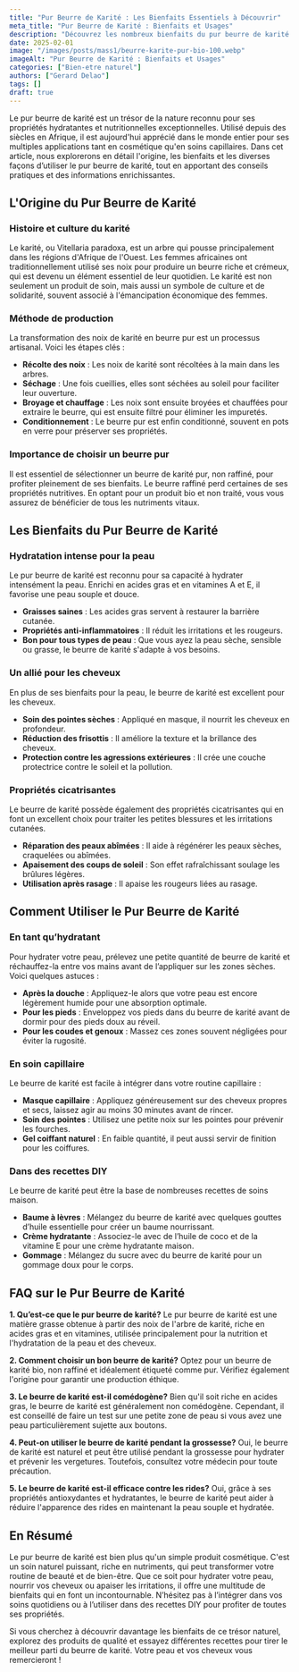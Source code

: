 ```yaml
---
title: "Pur Beurre de Karité : Les Bienfaits Essentiels à Découvrir"
meta_title: "Pur Beurre de Karité : Bienfaits et Usages"
description: "Découvrez les nombreux bienfaits du pur beurre de karité et comment l’utiliser pour votre peau et vos cheveux."
date: 2025-02-01
image: "/images/posts/mass1/beurre-karite-pur-bio-100.webp"
imageAlt: "Pur Beurre de Karité : Bienfaits et Usages"
categories: ["Bien-etre naturel"]
authors: ["Gerard Delao"]
tags: []
draft: true
---
```


Le pur beurre de karité est un trésor de la nature reconnu pour ses propriétés hydratantes et nutritionnelles exceptionnelles. Utilisé depuis des siècles en Afrique, il est aujourd'hui apprécié dans le monde entier pour ses multiples applications tant en cosmétique qu'en soins capillaires. Dans cet article, nous explorerons en détail l'origine, les bienfaits et les diverses façons d’utiliser le pur beurre de karité, tout en apportant des conseils pratiques et des informations enrichissantes.

## L'Origine du Pur Beurre de Karité

### Histoire et culture du karité
Le karité, ou Vitellaria paradoxa, est un arbre qui pousse principalement dans les régions d'Afrique de l'Ouest. Les femmes africaines ont traditionnellement utilisé ses noix pour produire un beurre riche et crémeux, qui est devenu un élément essentiel de leur quotidien. Le karité est non seulement un produit de soin, mais aussi un symbole de culture et de solidarité, souvent associé à l'émancipation économique des femmes.

### Méthode de production
La transformation des noix de karité en beurre pur est un processus artisanal. Voici les étapes clés :
- **Récolte des noix** : Les noix de karité sont récoltées à la main dans les arbres. 
- **Séchage** : Une fois cueillies, elles sont séchées au soleil pour faciliter leur ouverture.
- **Broyage et chauffage** : Les noix sont ensuite broyées et chauffées pour extraire le beurre, qui est ensuite filtré pour éliminer les impuretés.
- **Conditionnement** : Le beurre pur est enfin conditionné, souvent en pots en verre pour préserver ses propriétés.

### Importance de choisir un beurre pur
Il est essentiel de sélectionner un beurre de karité pur, non raffiné, pour profiter pleinement de ses bienfaits. Le beurre raffiné perd certaines de ses propriétés nutritives. En optant pour un produit bio et non traité, vous vous assurez de bénéficier de tous les nutriments vitaux.

## Les Bienfaits du Pur Beurre de Karité

### Hydratation intense pour la peau
Le pur beurre de karité est reconnu pour sa capacité à hydrater intensément la peau. Enrichi en acides gras et en vitamines A et E, il favorise une peau souple et douce.
- **Graisses saines** : Les acides gras servent à restaurer la barrière cutanée.
- **Propriétés anti-inflammatoires** : Il réduit les irritations et les rougeurs.
- **Bon pour tous types de peau** : Que vous ayez la peau sèche, sensible ou grasse, le beurre de karité s'adapte à vos besoins.

### Un allié pour les cheveux
En plus de ses bienfaits pour la peau, le beurre de karité est excellent pour les cheveux.
- **Soin des pointes sèches** : Appliqué en masque, il nourrit les cheveux en profondeur.
- **Réduction des frisottis** : Il améliore la texture et la brillance des cheveux.
- **Protection contre les agressions extérieures** : Il crée une couche protectrice contre le soleil et la pollution.

### Propriétés cicatrisantes
Le beurre de karité possède également des propriétés cicatrisantes qui en font un excellent choix pour traiter les petites blessures et les irritations cutanées.
- **Réparation des peaux abîmées** : Il aide à régénérer les peaux sèches, craquelées ou abîmées.
- **Apaisement des coups de soleil** : Son effet rafraîchissant soulage les brûlures légères.
- **Utilisation après rasage** : Il apaise les rougeurs liées au rasage.

## Comment Utiliser le Pur Beurre de Karité

### En tant qu’hydratant
Pour hydrater votre peau, prélevez une petite quantité de beurre de karité et réchauffez-la entre vos mains avant de l’appliquer sur les zones sèches. Voici quelques astuces :
- **Après la douche** : Appliquez-le alors que votre peau est encore légèrement humide pour une absorption optimale.
- **Pour les pieds** : Enveloppez vos pieds dans du beurre de karité avant de dormir pour des pieds doux au réveil.
- **Pour les coudes et genoux** : Massez ces zones souvent négligées pour éviter la rugosité.

### En soin capillaire
Le beurre de karité est facile à intégrer dans votre routine capillaire :
- **Masque capillaire** : Appliquez généreusement sur des cheveux propres et secs, laissez agir au moins 30 minutes avant de rincer.
- **Soin des pointes** : Utilisez une petite noix sur les pointes pour prévenir les fourches.
- **Gel coiffant naturel** : En faible quantité, il peut aussi servir de finition pour les coiffures.

### Dans des recettes DIY
Le beurre de karité peut être la base de nombreuses recettes de soins maison.
- **Baume à lèvres** : Mélangez du beurre de karité avec quelques gouttes d’huile essentielle pour créer un baume nourrissant.
- **Crème hydratante** : Associez-le avec de l’huile de coco et de la vitamine E pour une crème hydratante maison.
- **Gommage** : Mélangez du sucre avec du beurre de karité pour un gommage doux pour le corps.

## FAQ sur le Pur Beurre de Karité

**1. Qu’est-ce que le pur beurre de karité?**
Le pur beurre de karité est une matière grasse obtenue à partir des noix de l'arbre de karité, riche en acides gras et en vitamines, utilisée principalement pour la nutrition et l'hydratation de la peau et des cheveux.

**2. Comment choisir un bon beurre de karité?**
Optez pour un beurre de karité bio, non raffiné et idéalement étiqueté comme pur. Vérifiez également l'origine pour garantir une production éthique.

**3. Le beurre de karité est-il comédogène?**
Bien qu'il soit riche en acides gras, le beurre de karité est généralement non comédogène. Cependant, il est conseillé de faire un test sur une petite zone de peau si vous avez une peau particulièrement sujette aux boutons.

**4. Peut-on utiliser le beurre de karité pendant la grossesse?**
Oui, le beurre de karité est naturel et peut être utilisé pendant la grossesse pour hydrater et prévenir les vergetures. Toutefois, consultez votre médecin pour toute précaution.

**5. Le beurre de karité est-il efficace contre les rides?**
Oui, grâce à ses propriétés antioxydantes et hydratantes, le beurre de karité peut aider à réduire l'apparence des rides en maintenant la peau souple et hydratée.

## En Résumé

Le pur beurre de karité est bien plus qu'un simple produit cosmétique. C'est un soin naturel puissant, riche en nutriments, qui peut transformer votre routine de beauté et de bien-être. Que ce soit pour hydrater votre peau, nourrir vos cheveux ou apaiser les irritations, il offre une multitude de bienfaits qui en font un incontournable. N’hésitez pas à l’intégrer dans vos soins quotidiens ou à l’utiliser dans des recettes DIY pour profiter de toutes ses propriétés.

Si vous cherchez à découvrir davantage les bienfaits de ce trésor naturel, explorez des produits de qualité et essayez différentes recettes pour tirer le meilleur parti du beurre de karité. Votre peau et vos cheveux vous remercieront !

